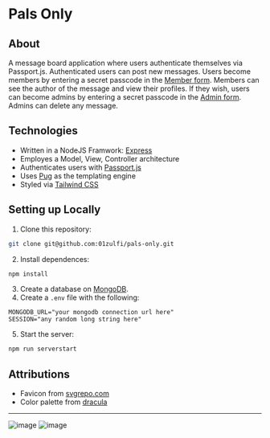 # Pals Only

## About

A message board application where users authenticate themselves via Passport.js. Authenticated users can post new messages. Users become members by entering a secret passcode in the [Member form](https://pals-only.herokuapp.com/users/member). Members can see the author of the message and view their profiles. If they wish, users can become admins by entering a secret passcode in the [Admin form](https://pals-only.herokuapp.com/users/admin). Admins can delete any message.

## Technologies

  - Written in a NodeJS Framwork: [Express](https://expressjs.com/)
  - Employes a Model, View, Controller architecture 
  - Authenticates users with [Passport.js](https://www.passportjs.org/)
  - Uses [Pug](https://pugjs.org/api/getting-started.html) as the templating engine
  - Styled via [Tailwind CSS](https://tailwindcss.com/)

## Setting up Locally

1. Clone this repository:
```bash
git clone git@github.com:01zulfi/pals-only.git
```
2. Install dependences: 
```bash
npm install
```
3. Create a database on [MongoDB](https://www.mongodb.com/).
4. Create a `.env` file with the following:
```
MONGODB_URL="your mongodb connection url here"
SESSION="any random long string here"
```
5. Start the server:
```bash
npm run serverstart
```
   

## Attributions

  - Favicon from [svgrepo.com](https://www.svgrepo.com/)
  - Color palette from [dracula](https://draculatheme.com/contribute)

----

![image](https://user-images.githubusercontent.com/85733202/166969522-ca92a849-639a-4b68-8069-0e7f317e0a97.png)
![image](https://user-images.githubusercontent.com/85733202/166969600-7327a25d-2cb2-42ab-8b7d-f7f333737226.png)
